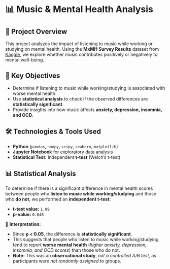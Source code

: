 # 📊 Music & Mental Health Analysis

## 🎯 **Project Overview**
This project analyzes the impact of listening to music while working or studying on mental health. Using the **MxMH Survey Results** dataset from [Kaggle](https://www.kaggle.com/datasets/catherinerasgaitis/mxmh-survey-results), we explore whether music contributes positively or negatively to mental well-being.

## 📌 **Key Objectives**
- Determine if listening to music while working/studying is associated with worse mental health.
- Use **statistical analysis** to check if the observed differences are **statistically significant**.
- Provide insights into how music affects **anxiety, depression, insomnia, and OCD**.

## 🛠 **Technologies & Tools Used**
- **Python** (`pandas`, `numpy`, `scipy`, `seaborn`, `matplotlib`)
- **Jupyter Notebook** for exploratory data analysis
- **Statistical Test:** Independent **t-test** (Welch’s t-test)

## 📊 **Statistical Analysis**
To determine if there is a significant difference in mental health scores between people who **listen to music while working/studying** and those who **do not**, we performed an **independent t-test**:

- **t-test value:** `1.99`
- **p-value:** `0.048`

📌 **Interpretation:**
- Since **p < 0.05**, the difference is **statistically significant**.
- This suggests that people who listen to music while working/studying tend to report **worse mental health** (*higher anxiety, depression, insomnia, and OCD scores*) than those who do not.
- **Note:** This was an **observational study**, *not a controlled A/B test*, as participants were *not randomly assigned* to groups.
